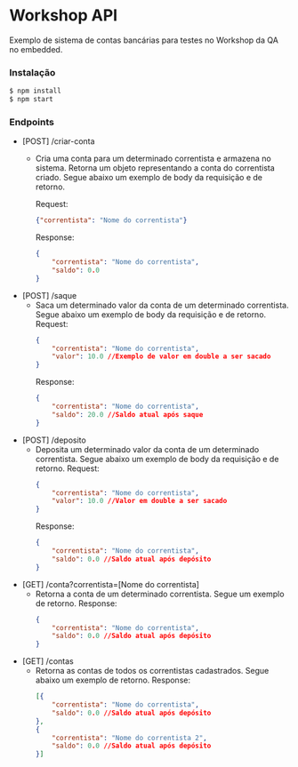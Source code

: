 # Workshop API
Exemplo de sistema de contas bancárias para testes no Workshop da QA no embedded.

### Instalação
```sh
$ npm install
$ npm start
```
### Endpoints
* [POST] /criar-conta
    * Cria uma conta para um determinado correntista e armazena no sistema. Retorna um objeto representando a conta do              correntista criado. Segue abaixo um exemplo de body da requisição e de retorno.
    
        Request:
        ```JSON
        {"correntista": "Nome do correntista"}
        ```
        Response:
        ```JSON
        {
            "correntista": "Nome do correntista",
            "saldo": 0.0
        }
        ```
* [POST] /saque
    * Saca um determinado valor da conta de um determinado correntista. Segue abaixo um exemplo de body da requisição e de retorno.
        Request:
        ```JSON
        {
            "correntista": "Nome do correntista",
            "valor": 10.0 //Exemplo de valor em double a ser sacado
        }
        ```
        Response:
        ```JSON
        {
            "correntista": "Nome do correntista",
            "saldo": 20.0 //Saldo atual após saque
        }
        ```
* [POST] /deposito
    * Deposita um determinado valor da conta de um determinado correntista. Segue abaixo um exemplo de body da requisição e de retorno.
        Request:
        ```JSON
        {
            "correntista": "Nome do correntista",
            "valor": 10.0 //Valor em double a ser sacado
        }
        ```
        Response:
        ```JSON
        {
            "correntista": "Nome do correntista",
            "saldo": 0.0 //Saldo atual após depósito
        }
        ```
* [GET] /conta?correntista=[Nome do correntista]
    * Retorna a conta de um determinado correntista. Segue um exemplo de retorno.
        Response:
        ```JSON
        {
            "correntista": "Nome do correntista",
            "saldo": 0.0 //Saldo atual após depósito
        }
        ```
* [GET] /contas
    * Retorna as contas de todos os correntistas cadastrados. Segue abaixo um exemplo de retorno.
        Response:
        ```JSON
        [{
            "correntista": "Nome do correntista",
            "saldo": 0.0 //Saldo atual após depósito
        },
        {
            "correntista": "Nome do correntista 2",
            "saldo": 0.0 //Saldo atual após depósito
        }]
        ```
